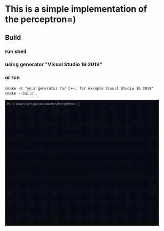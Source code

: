 # This is a simple implementation of the perceptron=)
## Build 
### run shell 
### using generator "Visual Studio 16 2019"

### or run 
    cmake -G "your generator for C++, for example Visual Studio 16 2019" 
    cmake --build .
![logo](./logo.gif)
